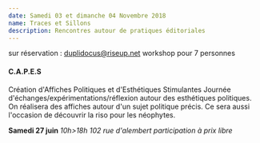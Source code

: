```yaml
---
date: Samedi 03 et dimanche 04 Novembre 2018
name: Traces et Sillons
description: Rencontres autour de pratiques éditoriales 
---
```


sur réservation : duplidocus@riseup.net
workshop pour 7 personnes
 
#### C.A.P.E.S
Création d'Affiches Politiques et d'Esthétiques Stimulantes
Journée d'échanges/expérimentations/réflexion autour des esthétiques politiques.
On réalisera des affiches autour d'un sujet politique précis.
Ce sera aussi l'occasion de découvrir la riso pour les néophytes.

**Samedi 27 juin**
_10h>18h
102 rue d'alembert
participation à prix libre_

